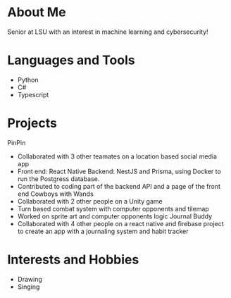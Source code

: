 # About Me
Senior at LSU with an interest in machine learning and cybersecurity!

# Languages and Tools
- Python
- C#
- Typescript

# Projects

PinPin
- Collaborated with 3 other teamates on a location based social media app
- Front end: React Native  Backend: NestJS and Prisma, using Docker to run the Postgress database.
- Contributed to coding part of the backend API and a page of the front end
Cowboys with Wands
- Collaborated with 2 other people on a Unity game
- Turn based combat system with computer opponents and tilemap
- Worked on sprite art and computer opponents logic
Journal Buddy
- Collaborated with 4 other people on a react native and firebase project to create an app with a journaling system and habit tracker

# Interests and Hobbies
- Drawing
- Singing
<!--
**yuki-scribbles/yuki-scribbles** is a ✨ _special_ ✨ repository because its `README.md` (this file) appears on your GitHub profile.

Here are some ideas to get you started:

- 🔭 I’m currently working on ...
- 🌱 I’m currently learning ...
- 👯 I’m looking to collaborate on ...
- 🤔 I’m looking for help with ...
- 💬 Ask me about ...
- 📫 How to reach me: ...
- 😄 Pronouns: ...
- ⚡ Fun fact: ...
-->

